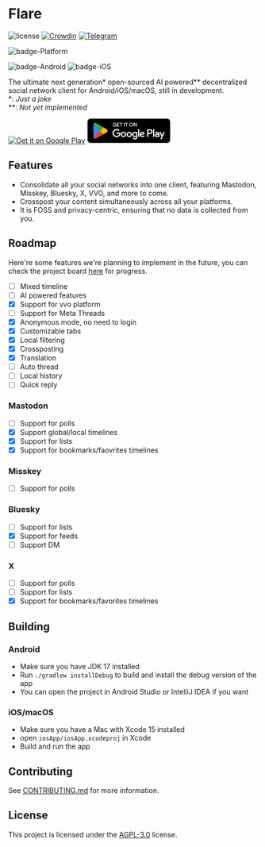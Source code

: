 # Flare
![license](https://img.shields.io/github/license/DimensionDev/Flare)
[![Crowdin](https://badges.crowdin.net/flareapp/localized.svg)](https://crowdin.com/project/flareapp)
[![Telegram](https://img.shields.io/badge/-telegram-blue?logo=telegram&color=white)](https://t.me/+0UtcP6_qcDoyOWE1)

![badge-Platform](https://img.shields.io/badge/Supported%20Platform-Mastodon%20|%20Misskey%20|%20Bluesky%20|%20X%20|%20VVO-black)

![badge-Android](https://img.shields.io/badge/Android-6.0-3DDC84)
![badge-iOS](https://img.shields.io/badge/iOS-17.0-black)


The ultimate next generation* open-sourced AI powered** decentralized social network client for Android/iOS/macOS, still in development.  
*: _Just a joke_  
**: _Not yet implemented_


<a href='https://testflight.apple.com/join/iYP7QZME'><img alt='Get it on Google Play' src='https://developer.apple.com/app-store/marketing/guidelines/images/badge-example-preferred_2x.png' height=50/></a>
<a href='https://play.google.com/store/apps/details?id=dev.dimension.flare&pcampaignid=pcampaignidMKT-Other-global-all-co-prtnr-py-PartBadge-Mar2515-1'><img alt='Get it on Google Play' src='docs\src\assets\en_badge_web_generic.png' height=50/></a>

## Features
 - Consolidate all your social networks into one client, featuring Mastodon, Misskey, Bluesky, X, VVO, and more to come.
 - Crosspost your content simultaneously across all your platforms.
 - It is FOSS and privacy-centric, ensuring that no data is collected from you.

## Roadmap
Here're some features we're planning to implement in the future, you can check the project board [here](https://github.com/orgs/DimensionDev/projects/3) for progress.
 - [ ] Mixed timeline
 - [ ] AI powered features
 - [x] Support for vvo platform
 - [ ] Support for Meta Threads
 - [x] Anonymous mode, no need to login
 - [x] Customizable tabs
 - [x] Local filtering
 - [x] Crossposting
 - [x] Translation
 - [ ] Auto thread
 - [ ] Local history
 - [ ] Quick reply

### Mastodon
 - [ ] Support for polls
 - [x] Support global/local timelines
 - [x] Support for lists
 - [x] Support for bookmarks/faovrites timelines

### Misskey
 - [ ] Support for polls

### Bluesky
 - [ ] Support for lists
 - [x] Support for feeds
 - [ ] Support DM

### X
 - [ ] Support for polls
 - [ ] Support for lists
 - [x] Support for bookmarks/favorites timelines

## Building
### Android
 - Make sure you have JDK 17 installed
 - Run `./gradlew installDebug` to build and install the debug version of the app
 - You can open the project in Android Studio or IntelliJ IDEA if you want

### iOS/macOS
 - Make sure you have a Mac with Xcode 15 installed
 - open `iosApp/iosApp.xcodeproj` in Xcode
 - Build and run the app

## Contributing
See [CONTRIBUTING.md](CONTRIBUTING.md) for more information.

## License
This project is licensed under the [AGPL-3.0](LICENSE) license.
